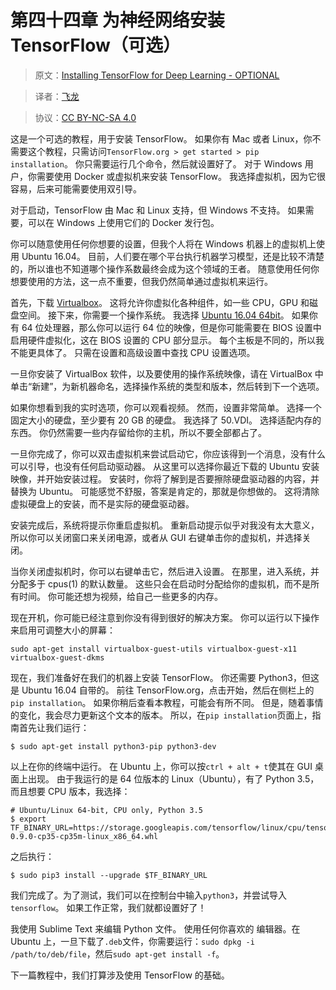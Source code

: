 # 第四十四章 为神经网络安装 TensorFlow（可选）

> 原文：[Installing TensorFlow for Deep Learning - OPTIONAL
](https://pythonprogramming.net/installing-tensorflow-machine-learning-tutorial/)

> 译者：[飞龙](https://github.com/wizardforcel)

> 协议：[CC BY-NC-SA 4.0](http://creativecommons.org/licenses/by-nc-sa/4.0/)

这是一个可选的教程，用于安装 TensorFlow。 如果你有 Mac 或者 Linux，你不需要这个教程，只需访问`TensorFlow.org > get started > pip installation`。 你只需要运行几个命令，然后就设置好了。 对于 Windows 用户，你需要使用 Docker 或虚拟机来安装 TensorFlow。 我选择虚拟机，因为它很容易，后来可能需要使用双引导。

对于启动，TensorFlow 由 Mac 和 Linux 支持，但 Windows 不支持。 如果需要，可以在 Windows 上使用它们的 Docker 发行包。

你可以随意使用任何你想要的设置，但我个人将在 Windows 机器上的虚拟机上使用 Ubuntu 16.04。 目前，人们要在哪个平台执行机器学习模型，还是比较不清楚的，所以谁也不知道哪个操作系数最终会成为这个领域的王者。 随意使用任何你想要使用的方法，这一点不重要，但我仍然简单通过虚拟机来运行。

首先，下载 [Virtualbox](https://www.virtualbox.org/wiki/Downloads)。 这将允许你虚拟化各种组件，如一些 CPU，GPU 和磁盘空间。 接下来，你需要一个操作系统。 我选择 [Ubuntu 16.04 64bit](https://www.ubuntu.com/download/alternative-downloads)。 如果你有 64 位处理器，那么你可以运行 64 位的映像，但是你可能需要在 BIOS 设置中启用硬件虚拟化，这在 BIOS 设置的 CPU 部分显示。 每个主板是不同的，所以我不能更具体了。 只需在设置和高级设置中查找 CPU 设置选项。

一旦你安装了 VirtualBox 软件，以及要使用的操作系统映像，请在 VirtualBox 中单击“新建”，为新机器命名，选择操作系统的类型和版本，然后转到下一个选项。

如果你想看到我的实时选项，你可以观看视频。 然而，设置非常简单。 选择一个固定大小的硬盘，至少要有 20 GB 的硬盘。 我选择了 50.VDI。 选择适配内存的东西。 你仍然需要一些内存留给你的主机，所以不要全部都占了。

一旦你完成了，你可以双击虚拟机来尝试启动它，你应该得到一个消息，没有什么可以引导，也没有任何启动驱动器。 从这里可以选择你最近下载的 Ubuntu 安装映像，并开始安装过程。 安装时，你将了解到是否要擦除硬盘驱动器的内容，并替换为 Ubuntu。 可能感觉不舒服，答案是肯定的，那就是你想做的。 这将清除虚拟硬盘上的安装，而不是实际的硬盘驱动器。

安装完成后，系统将提示你重启虚拟机。 重新启动提示似乎对我没有太大意义，所以你可以关闭窗口来关闭电源，或者从 GUI 右键单击你的虚拟机，并选择关闭。

当你关闭虚拟机时，你可以右键单击它，然后进入设置。 在那里，进入系统，并分配多于 cpus(1) 的默认数量。 这些只会在启动时分配给你的虚拟机，而不是所有时间。 你可能还想为视频，给自己一些更多的内存。

现在开机，你可能已经注意到你没有得到很好的解决方案。 你可以运行以下操作来启用可调整大小的屏幕：

```
sudo apt-get install virtualbox-guest-utils virtualbox-guest-x11 virtualbox-guest-dkms
```

现在，我们准备好在我们的机器上安装 TensorFlow。 你还需要 Python3，但这是 Ubuntu 16.04 自带的。 前往 TensorFlow.org，点击开始，然后在侧栏上的`pip installation`。 如果你稍后查看本教程，可能会有所不同。 但是，随着事情的变化，我会尽力更新这个文本的版本。 所以，在`pip installation`页面上，指南首先让我们运行：


```
$ sudo apt-get install python3-pip python3-dev
```

以上在你的终端中运行。 在 Ubuntu 上，你可以按`ctrl + alt + t`使其在 GUI 桌面上出现。 由于我运行的是 64 位版本的 Linux（Ubuntu），有了 Python 3.5，而且想要 CPU 版本，我选择：

```
# Ubuntu/Linux 64-bit, CPU only, Python 3.5
$ export TF_BINARY_URL=https://storage.googleapis.com/tensorflow/linux/cpu/tensorflow-0.9.0-cp35-cp35m-linux_x86_64.whl
```

之后执行：

```
$ sudo pip3 install --upgrade $TF_BINARY_URL
```

我们完成了。为了测试，我们可以在控制台中输入`python3`，并尝试导入`tensorflow`。 如果工作正常，我们就都设置好了！

我使用 Sublime Text 来编辑 Python 文件。 使用任何你喜欢的 编辑器。在 Ubuntu 上，一旦下载了`.deb`文件，你需要运行：`sudo dpkg -i /path/to/deb/file`，然后`sudo apt-get install -f`。

下一篇教程中，我们打算涉及使用 TensorFlow 的基础。
